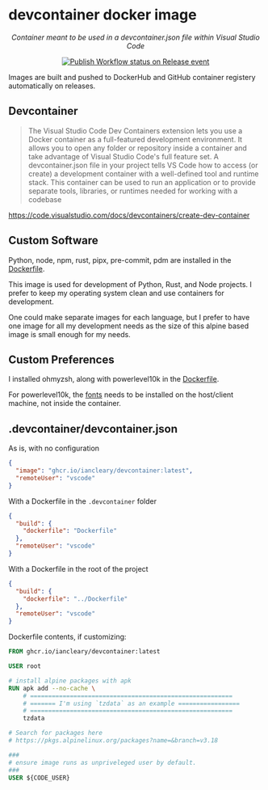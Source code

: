 # devcontainer docker image

<!-- markdownlint-disable MD033 -->
<p align="center">
    <em>Container meant to be used in a devcontainer.json file within Visual Studio Code</em>
</p>

<p align="center">
<a href="https://github.com/iancleary/devcontainer/actions/workflows/publish.yml" target="_blank">
    <img src="https://github.com/iancleary/devcontainer/actions/workflows/publish.yml/badge.svg?event=release" alt="Publish Workflow status on Release event">
</a>
</p>
<!-- markdownlint-enable MD033 -->

Images are built and pushed to DockerHub and GitHub container registery automatically on releases.

## Devcontainer

> The Visual Studio Code Dev Containers extension lets you use a Docker container as a full-featured development environment. It allows you to open any folder or repository inside a container and take advantage of Visual Studio Code's full feature set. A devcontainer.json file in your project tells VS Code how to access (or create) a development container with a well-defined tool and runtime stack. This container can be used to run an application or to provide separate tools, libraries, or runtimes needed for working with a codebase

<https://code.visualstudio.com/docs/devcontainers/create-dev-container>

## Custom Software

Python, node, npm, rust, pipx, pre-commit, pdm are installed in the [Dockerfile](./Dockerfile).

This image is used for development of Python, Rust, and Node projects.
I prefer to keep my operating system clean and use containers for development.

One could make separate images for each language, but I prefer to have one image for all my development needs as the size of this alpine based image is small enough for my needs.

## Custom Preferences

I installed ohmyzsh, along with powerlevel10k in the [Dockerfile](./Dockerfile).

For powerlevel10k, the [fonts](https://github.com/romkatv/powerlevel10k#manual-font-installation) needs to be installed on the host/client machine, not inside the container.

## .devcontainer/devcontainer.json

As is, with no configuration

```json
{
  "image": "ghcr.io/iancleary/devcontainer:latest",
  "remoteUser": "vscode"
}
```

With a Dockerfile in the `.devcontainer` folder

```json
{
  "build": {
    "dockerfile": "Dockerfile"
  },
  "remoteUser": "vscode"
}
```

With a Dockerfile in the root of the project

```json
{
  "build": {
    "dockerfile": "../Dockerfile"
  },
  "remoteUser": "vscode"
}
```

Dockerfile contents, if customizing:

```Dockerfile
FROM ghcr.io/iancleary/devcontainer:latest

USER root

# install alpine packages with apk
RUN apk add --no-cache \
    # ========================================================
    # ======= I'm using `tzdata` as an example =================
    # ========================================================
    tzdata 

# Search for packages here
# https://pkgs.alpinelinux.org/packages?name=&branch=v3.18

###
# ensure image runs as unpriveleged user by default.
###
USER ${CODE_USER}

```
